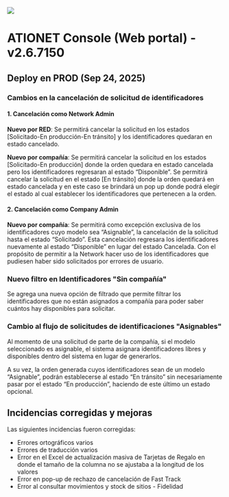 <img src="https://github.com/Ationet/ationetdocs/raw/master/Content/Images/ATIOnetLogo_250x70.png" />
</p>

# ATIONET Console (Web portal) - v2.6.7150

## Deploy en PROD (Sep 24, 2025)


### Cambios en la cancelación de solicitud de identificadores

#### 1. Cancelación como Network Admin
**Nuevo por RED**: Se permitirá cancelar la solicitud en los estados [Solicitado-En producción-En tránsito] y los identificadores quedaran en estado cancelado.
 

**Nuevo por compañía**: Se permitirá cancelar la solicitud en los estados [Solicitado-En producción] donde la orden quedara en estado cancelada pero los identificadores regresaran al estado “Disponible”. Se permitirá cancelar la solicitud en el estado [En tránsito] donde la orden quedará en estado cancelada y en este caso se brindará un pop up donde podrá elegir el estado al cual establecer los identificadores que pertenecen a la orden.

#### 2. Cancelación como Company Admin
**Nuevo por compañía**: Se permitirá como excepción exclusiva de los identificadores cuyo modelo sea “Asignable”, la cancelación de la solicitud hasta el estado “Solicitado”. Esta cancelación regresara los identificadores nuevamente al estado “Disponible” en lugar del estado Cancelada. Con el propósito de permitir a la Network hacer uso de los identificadores que pudiesen haber sido solicitados por errores de usuario.

### Nuevo filtro en Identificadores "Sin compañía"

Se agrega una nueva opción de filtrado que permite filtrar los identificadores que no están asignados a compañía para poder saber cuántos hay disponibles para solicitar.

### Cambio al flujo de solicitudes de identificaciones "Asignables"
Al momento de una solicitud de parte de la compañía, si el modelo seleccionado es asignable, el sistema asignara identificadores libres y disponibles dentro del sistema en lugar de generarlos.

A su vez, la orden generada cuyos identificadores sean de un modelo “Asignable”, podrán establecerse al estado “En tránsito” sin necesariamente pasar por el estado “En producción”, haciendo de este último un estado opcional.

## Incidencias corregidas y mejoras  
Las siguientes incidencias fueron corregidas:  
- Errores ortográficos varios
- Errores de traducción varios
- Error en el Excel de actualización masiva de Tarjetas de Regalo en donde el tamaño de la columna no se ajustaba a la longitud de los valores
- Error en pop-up de rechazo de cancelación de Fast Track
- Error al consultar movimientos y stock de sitios - Fidelidad
